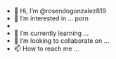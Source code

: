 - 👋 Hi, I’m @rosendogonzalez819
- 👀 I’m interested in ... porn 
- 
- 🌱 I’m currently learning ...
- 💞️ I’m looking to collaborate on ...
- 📫 How to reach me ...

<!---
rosendogonzalez819/rosendogonzalez819 is a ✨ special ✨ repository because its `README.md` (this file) appears on your GitHub profile.
You can click the Preview link to take a look at your changes.
--->
